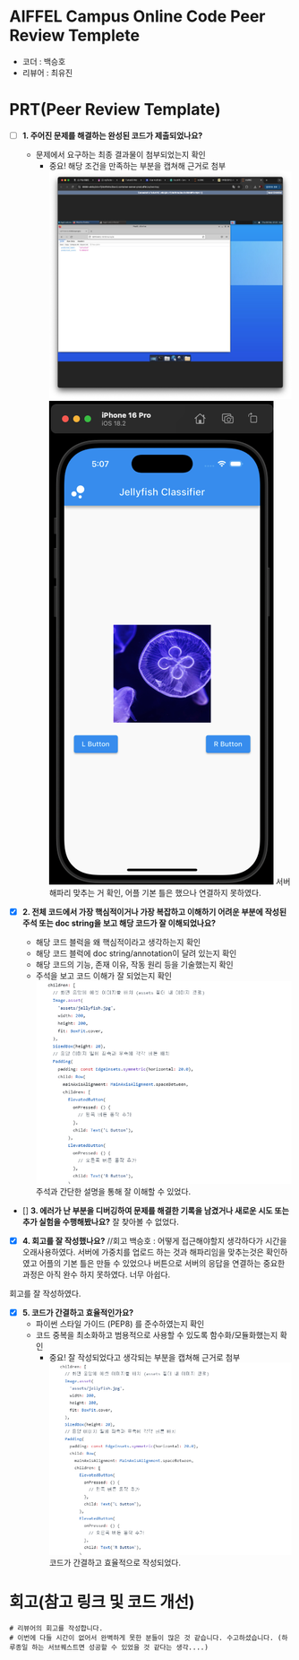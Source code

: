 # AIFFEL Campus Online Code Peer Review Templete
- 코더 : 백승호
- 리뷰어 : 최유진


# PRT(Peer Review Template)
- [ ]  **1. 주어진 문제를 해결하는 완성된 코드가 제출되었나요?**
    - 문제에서 요구하는 최종 결과물이 첨부되었는지 확인
        - 중요! 해당 조건을 만족하는 부분을 캡쳐해 근거로 첨부
 ![Alt text](./3.PNG)
 ![Alt text](./4.PNG)
   서버 해파리 맞추는 거 확인, 어플 기본 틀은 했으나 연결하지 못하였다. 

- [x]  **2. 전체 코드에서 가장 핵심적이거나 가장 복잡하고 이해하기 어려운 부분에 작성된 
주석 또는 doc string을 보고 해당 코드가 잘 이해되었나요?**
    - 해당 코드 블럭을 왜 핵심적이라고 생각하는지 확인
    - 해당 코드 블럭에 doc string/annotation이 달려 있는지 확인
    - 해당 코드의 기능, 존재 이유, 작동 원리 등을 기술했는지 확인
    - 주석을 보고 코드 이해가 잘 되었는지 확인
 ![Alt text](./2.PNG)
    주석과 간단한 설명을 통해 잘 이해할 수 있었다.
        
- []  **3. 에러가 난 부분을 디버깅하여 문제를 해결한 기록을 남겼거나
새로운 시도 또는 추가 실험을 수행해봤나요?**
   잘 찾아볼 수 없었다.
        
- [x]  **4. 회고를 잘 작성했나요?**
//회고 백승호 : 어떻게 접근해야할지 생각하다가 시간을 오래사용하였다. 서버에 가중치를 업로드 하는 것과 해파리임을 맞추는것은 확인하였고 어플의 기본 틀은 만들 수 있었으나 버튼으로 서버의 응답을 연결하는 중요한 과정은 아직 완수 하지 못하였다. 너무 아쉽다.

회고를 잘 작성하였다.
        
- [x]  **5. 코드가 간결하고 효율적인가요?**
    - 파이썬 스타일 가이드 (PEP8) 를 준수하였는지 확인
    - 코드 중복을 최소화하고 범용적으로 사용할 수 있도록 함수화/모듈화했는지 확인
        - 중요! 잘 작성되었다고 생각되는 부분을 캡쳐해 근거로 첨부
![Alt text](./2.PNG)
코드가 간결하고 효율적으로 작성되었다.

# 회고(참고 링크 및 코드 개선)
```
# 리뷰어의 회고를 작성합니다.
# 이번에 다들 시간이 없어서 완벽하게 못한 분들이 많은 것 같습니다. 수고하셨습니다. (하루종일 하는 서브퀘스트면 성공할 수 있었을 것 같다는 생각....)
```
